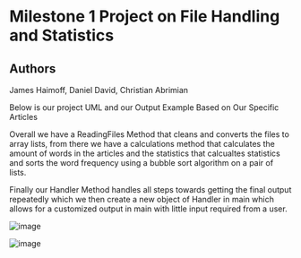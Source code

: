 # Milestone 1 Project on File Handling and Statistics

## Authors
James Haimoff, Daniel David, Christian Abrimian

Below is our project UML and our Output Example Based on Our Specific Articles

Overall we have a ReadingFiles Method that cleans and converts the files to array lists, from there we have a calculations method that calculates the amount of words in the articles and the statistics that calcualtes statistics and sorts the word frequency using a bubble sort algorithm on a pair of lists. 

Finally our Handler Method handles all steps towards getting the final output repeatedly which we then create a new object of Handler in main which allows for a customized output in main with little input required from a user. 


![image](https://github.com/user-attachments/assets/2f4c7819-3f1b-4d03-8eb3-709f937824cf)

![image](https://github.com/user-attachments/assets/e260ea5d-0425-492c-b03a-fef5ccc40070)

